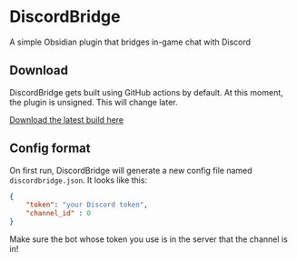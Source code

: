 # DiscordBridge
A simple Obsidian plugin that bridges in-game chat with Discord

## Download
DiscordBridge gets built using GitHub actions by default. At this moment, the plugin is unsigned. This will change later.

[Download the latest build here](https://github.com/ObsidianMC/DiscordBridge/releases)

## Config format
On first run, DiscordBridge will generate a new config file named `discordbridge.json`. It looks like this:
```json
{
    "token": "your Discord token",
	"channel_id" : 0
}
```
Make sure the bot whose token you use is in the server that the channel is in!
